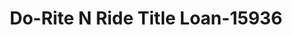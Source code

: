 ---
f_zip-code: 35096
f_state-code: AL
title: Do-Rite N Ride Title Loan-15936
f_phone: 205-763-0955
f_city-only: Lincoln
f_address: 75261 Al Hwy 77 Lincoln
f_location-unique-id: '15936'
slug: do-rite-n-ride-title-loan-15936
updated-on: '2024-05-30T13:46:58.046Z'
created-on: '2024-05-30T13:36:59.803Z'
published-on: '2024-05-30T13:54:32.469Z'
f_city-state: cms/city/lincoln-al.md
f_company: cms/company/do-rite-n-ride-title-loan.md
f_state: cms/state/alabama.md
layout: '[payday-loan].html'
tags: payday-loan
---